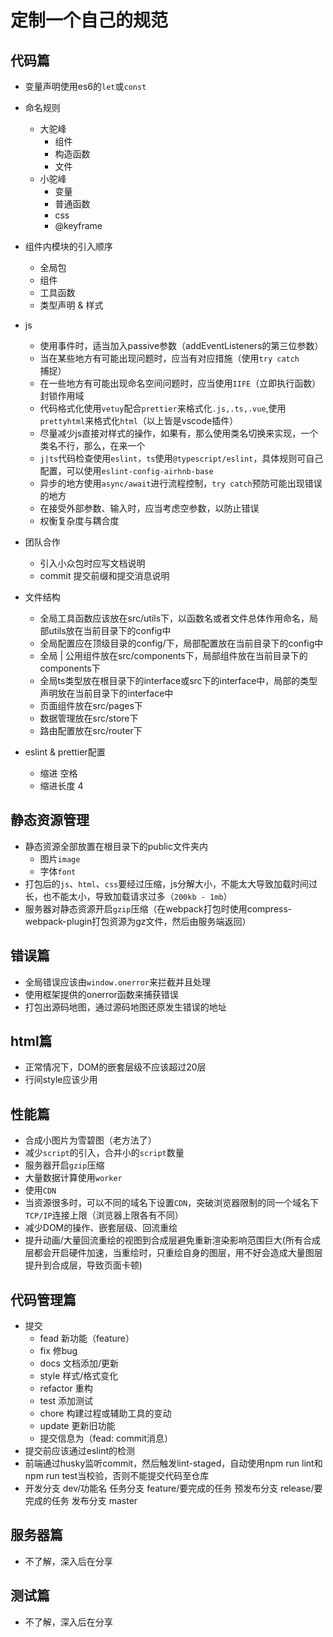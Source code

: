 # 定制一个自己的规范

## 代码篇
- 变量声明使用es6的`let`或`const`
- 命名规则
    - 大驼峰
        - 组件
        - 构造函数
        - 文件
    - 小驼峰
        - 变量
        - 普通函数
        - css
        - @keyframe

- 组件内模块的引入顺序
    - 全局包
    - 组件
    - 工具函数
    - 类型声明 & 样式

    
- js
    - 使用事件时，适当加入passive参数（addEventListeners的第三位参数）
    - 当在某些地方有可能出现问题时，应当有对应措施（使用`try catch`捕捉）
    - 在一些地方有可能出现命名空间问题时，应当使用`IIFE`（立即执行函数）封锁作用域
    - 代码格式化使用`vetuy`配合`prettier`来格式化`.js,.ts,.vue`,使用`prettyhtml`来格式化`html`（以上皆是vscode插件）
    - 尽量减少js直接对样式的操作，如果有，那么使用类名切换来实现，一个类名不行，那么，在来一个
    - `j|ts`代码检查使用`eslint`，`ts`使用`@typescript/eslint`，具体规则可自己配置，可以使用`eslint-config-airhnb-base`
    - 异步的地方使用`async/await`进行流程控制，`try catch`预防可能出现错误的地方
    - 在接受外部参数、输入时，应当考虑空参数，以防止错误
    - 权衡复杂度与耦合度
    
- 团队合作
    - 引入小众包时应写文档说明
    - commit 提交前缀和提交消息说明

- 文件结构
    - 全局工具函数应该放在src/utils下，以函数名或者文件总体作用命名，局部utils放在当前目录下的config中
    - 全局配置应在顶级目录的config/下，局部配置放在当前目录下的config中
    - 全局 | 公用组件放在src/components下，局部组件放在当前目录下的components下
    - 全局ts类型放在根目录下的interface或src下的interface中，局部的类型声明放在当前目录下的interface中
    - 页面组件放在src/pages下
    - 数据管理放在src/store下
    - 路由配置放在src/router下

- eslint & prettier配置
    - 缩进 空格
    - 缩进长度 4
    

## 静态资源管理
- 静态资源全部放置在根目录下的public文件夹内
    - 图片`image`
    - 字体`font`
- 打包后的`js`、`html`、`css`要经过压缩，js分解大小，不能太大导致加载时间过长，也不能太小，导致加载请求过多（`200kb - 1mb`）
- 服务器对静态资源开启`gzip`压缩（在webpack打包时使用compress-webpack-plugin打包资源为gz文件，然后由服务端返回）

## 错误篇
- 全局错误应该由`window.onerror`来拦截并且处理
- 使用框架提供的onerror函数来捕获错误
- 打包出源码地图，通过源码地图还原发生错误的地址

## html篇
- 正常情况下，DOM的嵌套层级不应该超过20层
- 行间style应该少用

## 性能篇
- 合成小图片为雪碧图（老方法了）
- 减少`script`的引入，合并小的`script`数量
- 服务器开启`gzip`压缩
- 大量数据计算使用`worker`
- 使用`CDN`
- 当资源很多时，可以不同的域名下设置`CDN`，突破浏览器限制的同一个域名下`TCP/IP`连接上限（浏览器上限各有不同）
- 减少DOM的操作、嵌套层级、回流重绘
- 提升动画/大量回流重绘的视图到合成层避免重新渲染影响范围巨大(所有合成层都会开启硬件加速，当重绘时，只重绘自身的图层，用不好会造成大量图层提升到合成层，导致页面卡顿)


## 代码管理篇
- 提交
    - fead 新功能（feature）
    - fix 修bug
    - docs 文档添加/更新
    - style 样式/格式变化
    - refactor 重构
    - test 添加测试
    - chore 构建过程或辅助工具的变动
    - update 更新旧功能
    - 提交信息为（fead: commit消息）
- 提交前应该通过eslint的检测
- 前端通过husky监听commit，然后触发lint-staged，自动使用npm run lint和npm run test当校验，否则不能提交代码至仓库
- 开发分支 dev/功能名 任务分支 feature/要完成的任务 预发布分支 release/要完成的任务 发布分支 master

## 服务器篇
- 不了解，深入后在分享

## 测试篇
- 不了解，深入后在分享
